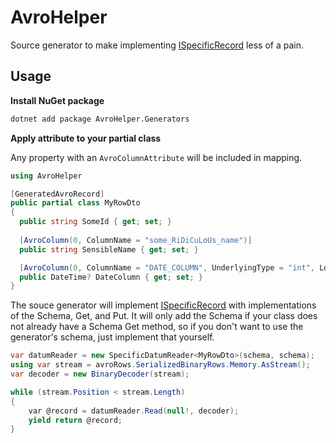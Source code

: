 # AvroHelper
Source generator to make implementing [ISpecificRecord](https://avro.apache.org/docs/1.9.2/api/csharp/html/interfaceAvro_1_1Specific_1_1ISpecificRecord.html) less of a pain.

## Usage

**Install NuGet package**
```bash
dotnet add package AvroHelper.Generators
```

**Apply attribute to your partial class**

Any property with an `AvroColumnAttribute` will be included in mapping.  

```csharp
using AvroHelper

[GeneratedAvroRecord]
public partial class MyRowDto
{
  public string SomeId { get; set; }
  
  [AvroColumn(0, ColumnName = "some_RiDiCuLoUs_name")]
  public string SensibleName { get; set; }

  [AvroColumn(0, ColumnName = "DATE_COLUMN", UnderlyingType = "int", LogicalType = "date")]
  public DateTime? DateColumn { get; set; }
}
```

The souce generator will implement [ISpecificRecord](https://avro.apache.org/docs/1.9.2/api/csharp/html/interfaceAvro_1_1Specific_1_1ISpecificRecord.html) with implementations of the Schema, Get, and Put.  It will only add the Schema if your class does not already have a Schema Get method, so if you don't want to use the generator's schema, just implement that yourself.

```csharp
var datumReader = new SpecificDatumReader<MyRowDto>(schema, schema);
using var stream = avroRows.SerializedBinaryRows.Memory.AsStream();
var decoder = new BinaryDecoder(stream);

while (stream.Position < stream.Length)
{
    var @record = datumReader.Read(null!, decoder);
    yield return @record;
}
```
